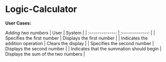 # Logic-Calculator

**User Cases:**

*Adding two numbers*
| User                                      | System                                  |
| :-------------:                           | :-------------:                         |
| Specifies the first number                | Displays the first number               |
| Indicates the addition operation          | Clears the display                      |
| Specifies the second number               | Displays the second number              |
| Indicates that the summation should begin | Displays the sum of the two numbers     |
